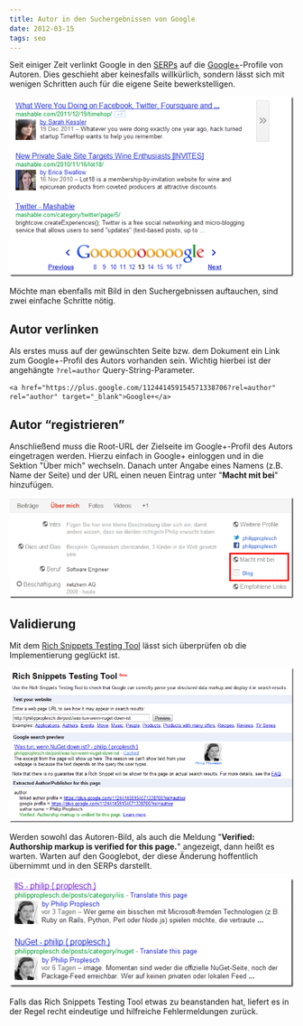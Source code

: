 ```yaml
---
title: Autor in den Suchergebnissen von Google
date: 2012-03-15
tags: seo
---
```

Seit einiger Zeit verlinkt Google in den [SERPs](http://en.wikipedia.org/wiki/Search_engine_results_page) auf die [Google+](https://plus.google.com/)-Profile von Autoren. Dies geschieht aber keinesfalls willkürlich, sondern lässt sich mit wenigen Schritten auch für die eigene Seite bewerkstelligen.

![](/images/google_author_1.png)

Möchte man ebenfalls mit Bild in den Suchergebnissen auftauchen, sind zwei einfache Schritte nötig.

## Autor verlinken

Als erstes muss auf der gewünschten Seite bzw. dem Dokument ein Link zum Google+-Profil des Autors vorhanden sein. Wichtig hierbei ist der angehängte `?rel=author` Query-String-Parameter.

    <a href="https://plus.google.com/112441459154571338706?rel=author" rel="author" target="_blank">Google+</a>

## Autor “registrieren”

Anschließend muss die Root-URL der Zielseite im Google+-Profil des Autors eingetragen werden. Hierzu einfach in Google+ einloggen und in die Sektion "Über mich" wechseln. Danach unter Angabe eines Namens (z.B. Name der Seite) und der URL einen neuen Eintrag unter "**Macht mit bei**" hinzufügen.

![](/images/google_author_2.png)

## Validierung

Mit dem [Rich Snippets Testing Tool](http://www.google.com/webmasters/tools/richsnippets) lässt sich überprüfen ob die Implementierung geglückt ist.

![](/images/google_author_3.png)

Werden sowohl das Autoren-Bild, als auch die Meldung "**Verified: Authorship markup is verified for this page.**" angezeigt, dann heißt es warten. Warten auf den Googlebot, der diese Änderung hoffentlich übernimmt und in den SERPs darstellt.

![](/images/google_author_4.png)

Falls das Rich Snippets Testing Tool etwas zu beanstanden hat, liefert es in der Regel recht eindeutige und hilfreiche Fehlermeldungen zurück.
